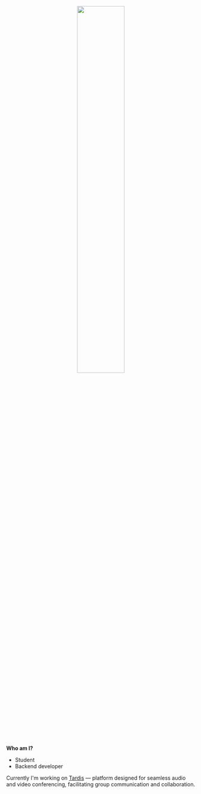 <p align="center" width="100%">
    <img width="50%" src="https://github.com/realkarych/realkarych/assets/62261985/3a185c8c-7922-48a9-8f59-b31745efa481">
</p>

**Who am I?**

- Student
- Backend developer

Currently I'm working on <a href="https://github.com/tardisapp">Tardis</a> — platform designed for seamless audio and video conferencing, facilitating group communication and collaboration.
